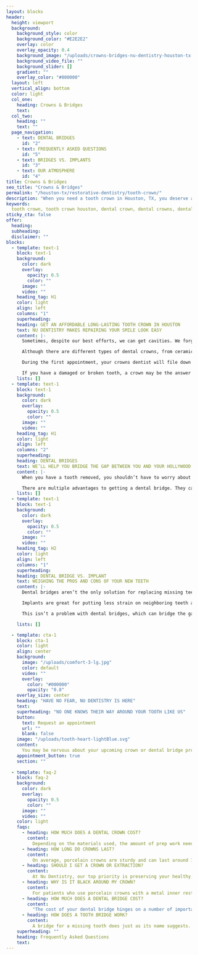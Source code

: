 ```yaml
---
layout: blocks
header:
  height: viewport
  background:
    background_style: color
    background_color: "#E2E2E2"
    overlay: color
    overlay_opacity: 0.4
    background_image: "/uploads/crowns-bridges-nu-dentistry-houston-tx-hero.jpg"
    background_video_file: ""
    background_slider: []
    gradient: ""
    overlay_color: "#000000"
  layout: left
  vertical_align: bottom
  color: light
  col_one:
    heading: Crowns & Bridges 
    text: 
  col_two:
    heading: ""
    text: ""
  page_navigation:
    - text: DENTAL BRIDGES
      id: "2"
    - text: FREQUENTLY ASKED QUESTIONS
      id: "5"
    - text: BRIDGES VS. IMPLANTS
      id: "3"
    - text: OUR ATMOSPHERE
      id: "4"      
title: Crowns & Bridges
seo_title: "Crowns & Bridges"
permalink: "/houston-tx/restorative-dentistry/tooth-crown/"
description: "When you need a tooth crown in Houston, TX, you deserve a dentist who can easily and beautifully restore your tooth. Get top rate, gentle treatment at Nu Den..."
keywords:
  tooth crown, tooth crown houston, dental crown, dental crowns, dental crown cost, types of dental crowns, how long do crowns last, crowns dentist, dental bri...
sticky_cta: false
offer:
  heading: 
  subheading: 
  disclaimer: ""
blocks:
  - template: text-1
    block: text-1
    background:
      color: dark
      overlay:
        opacity: 0.5
        color: ""
      image: ""
      video: ""
    heading_tag: H1
    color: light
    align: left
    columns: "1"
    superheading: 
    heading: GET AN AFFORDABLE LONG-LASTING TOOTH CROWN IN HOUSTON
    text: NU DENTISTRY MAKES REPAIRING YOUR SMILE LOOK EASY
    content: |-
      Sometimes, despite our best efforts, we can get cavities. We forget to floss for a few days, or we snack on a few too many sweets between dental visits. Here at Nu Dentistry, we understand that sometimes the tooth decay can run a little too deep, and a filling isn’t enough to fix it anymore. When this is the case, we recommend you get a crown. Dental crowns are the most traditional way to protect or fix a broken or damaged tooth that’s beyond the help of a filling. Also called a cap, a crown covers the tooth’s surface and restores it to its natural shape and size.

      Although there are different types of dental crowns, from ceramic to metals like gold, porcelain crowns are the most common. With our dentists’ expert eye for detail, a porcelain crown blends in seamlessly with your natural teeth, and the metal restoration hidden underneath is extremely durable. With excellent dental care, your crown can last up to 25 to 30 years before it needs to be replaced. Dental crowns take two appointments to complete.

      During the first appointment, your crowns dentist will file down your tooth, removing any decay and damage before creating a mold of your tooth. This mold will be used to create a natural-looking crown that will perfectly fit your bite and tooth alignment. We’ll then set you up with a temporary crown to keep your tooth protected and sealed while your shiny, new crown is being made. Once your permanent crown is ready, the dentist will secure it to your tooth with a dental adhesive. We’ll make sure it fits correctly and that your bite feels just as natural as it ever was.

      If you have a damaged or broken tooth, a crown may be the answer for you. Give us a call today so that we can help restore your smile!
    lists: []
  - template: text-1
    block: text-1
    background:
      color: dark
      overlay:
        opacity: 0.5
        color: ""
      image: ""
      video: ""
    heading_tag: H1
    color: light
    align: left
    columns: "2"
    superheading: 
    heading: DENTAL BRIDGES
    text: WE’LL HELP YOU BRIDGE THE GAP BETWEEN YOU AND YOUR HOLLYWOOD SMILE!
    content: |-
      When you have a tooth removed, you shouldn’t have to worry about hiding your smile. At Nu Dentistry, we’re experts when it comes to bringing new life to your smile with a dental bridge for a missing tooth. Bridges are a simple way to fill the gap between two teeth and have it look natural. Similar to a crown, a bridge is prepared by shaving down the neighboring teeth surrounding the gap and topping them, each with a porcelain cap. What sets bridges apart, however, is what’s sandwiched between the two caps: an artificial tooth.

      There are multiple advantages to getting a dental bridge. They can maintain your facial structure by securing teeth that are drifting into the space left behind by a missing tooth. They can also stabilize your bite, helping to restore your speech and eating to normal. Bridges can also replace multiple missing teeth, making it a great alternative option for partial dentures. Are you interested in strengthening your teeth and restoring your smile with dental bridges? Call our office today at (832) 916-4144 to get started!
    lists: []    
  - template: text-1
    block: text-1
    background:
      color: dark
      overlay:
        opacity: 0.5
        color: ""
      image: ""
      video: ""
    heading_tag: H2
    color: light
    align: left
    columns: "1"
    superheading: 
    heading: DENTAL BRIDGE VS. IMPLANT
    text: WEIGHING THE PROS AND CONS OF YOUR NEW TEETH
    content: |-
      Dental bridges aren’t the only solution for replacing missing teeth. There’s also dental implants. What’s the difference and which one is better for your needs? Implants are a 3-part artificial tooth made of a metal post (or implant) screwed into the jawbone, a crown to act as the natural-looking tooth, and an abutment to attach the two. Implants don’t need any additional work done on neighboring teeth like a bridge does, but a bone graft may be required if the jaw isn’t strong enough to support the post.

      Implants are great for putting less strain on neighboring teeth and are easier to clean and maintain, but they’re much more costly than dental bridges. They’re also permanent, as they’ve been surgically implanted into the jaw and fused to the bone. Dental implants also take much longer to complete as the mouth needs more time to heal from such an intensive treatment. Another drawback of implants is that they can only replace one tooth at a time unless you’re planning to have what’s known as an All-on-4 implant procedure.

      This isn’t a problem with dental bridges, which can bridge the gap between as many as four or more extracted teeth at a time. To get the best of both worlds, our dentist may recommend you take a blended approach with implant-supported bridges. This option is especially popular for patients who’ve had multiple molars removed and don’t have an anchoring tooth on both ends to support a bridge. To speak with your dentist about which option is right for you, contact our office today at (832) 916-4144. today.

    lists: []

  - template: cta-1
    block: cta-1
    color: light
    align: center
    background:
      image: "/uploads/comfort-3-lg.jpg"
      color: default
      video: ""
      overlay:
        color: "#000000"
        opacity: "0.8"
    overlay_size: center
    heading: "HAVE NO FEAR, NU DENTISTRY IS HERE"
    text: 
    superheading: "NO ONE KNOWS THEIR WAY AROUND YOUR TOOTH LIKE US"
    button:
      text: Request an appointment
      url: ""
      blank: false
    image: "/uploads/tooth-heart-lightBlue.svg"
    content:
      You may be nervous about your upcoming crown or dental bridge procedure, but the Nu Dentistry team is here to put your worries to rest. Our highly-experienced professional staff is calm, patient, and friendly. They’ve spent years helping patients just like you restore their smiles to their former beauty. We want you to know that we’ve been around the block a time or two, and we’re experts who know and love everything about what we do. If you have any questions or concerns, don’t hesitate to ask! We’re always eager to help you, whatever your dental needs may be.
    appointment_button: true
    section: ""
    
  - template: faq-2
    block: faq-2
    background:
      color: dark
      overlay:
        opacity: 0.5
        color: ""
      image: ""
      video: ""
    color: light
    faqs:
      - heading: HOW MUCH DOES A DENTAL CROWN COST?
        content:
          Depending on the materials used, the amount of prep work needed, and your level of dental insurance coverage, the cost of your crown can vary. If you’re concerned about the costs of your upcoming crown, you can call our office at (832) 916-4144 to discuss your financial options.
      - heading: HOW LONG DO CROWNS LAST?
        content:
          On average, porcelain crowns are sturdy and can last around 15 years. However, their longevity mostly depends on you and your oral hygiene. Patients with great dental hygiene habits can see their crowns live up to 25 to 30 years. Those who don’t brush and floss or attend dental cleaning appointments regularly may need to replace theirs in as little as 5.
      - heading: SHOULD I GET A CROWN OR EXTRACTION?
        content:
          At Nu Dentistry, our top priority is preserving your healthy, beautiful smile, and that includes saving as many of your natural teeth as we can. It is our firm belief that a tooth extraction should only be performed as a last resort. When the tooth is too damaged to be restored, or the tooth will cause further lasting damage to the health and structure of the rest of your mouth, an extraction is necessary. Natural teeth are more durable and less costly to upkeep than artificial replacements.
      - heading: WHY IS IT BLACK AROUND MY CROWN?
        content:
          For patients who use porcelain crowns with a metal inner restoration, you may find a black line around the bottom edge of your crown. While the porcelain perfectly matches the rest of your teeth, the metal restoration does not. If there’s a margin between the two or your gum line recedes, then the restoration becomes exposed and appears black. As long as you continue to maintain good oral hygiene habits, your tooth is perfectly healthy and thriving with its crown. 
      - heading: HOW MUCH DOES A DENTAL BRIDGE COST?
        content:
          "The cost of your dental bridge hinges on a number of important factors: the type of bridge, the materials used, the number of teeth to be replaced, and the location of the missing teeth. Implant-supported bridges, for example, tend to cost more than traditional bridges."
      - heading: HOW DOES A TOOTH BRIDGE WORK?
        content:
          A bridge for a missing tooth does just as its name suggests. It bridges the space left behind by a removed tooth by shaving down the teeth on both ends of the gap and capping them, each with a crown. These crowns are joined to the number of false teeth needed, so the entire device is a single piece. Altogether, the supporting crowns keep the replacement teeth both secure in place and strong enough to act similarly to your natural teeth.
    superheading: ""
    heading: Frequently Asked Questions
    text: 
---
```

